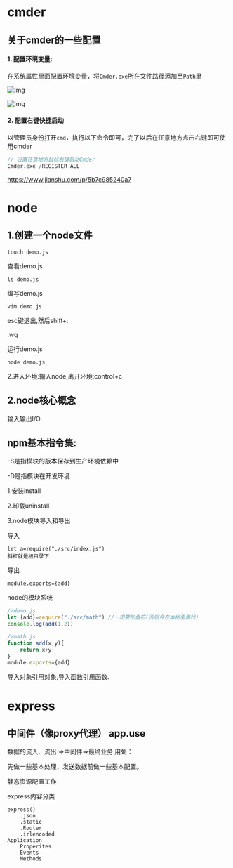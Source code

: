 # cmder

## 关于cmder的一些配置

#### 1. 配置环境变量:

在系统属性里面配置环境变量，将`Cmder.exe`所在文件路径添加至`Path`里

![img](https:////upload-images.jianshu.io/upload_images/13479263-87db9162416bf29b.png?imageMogr2/auto-orient/strip|imageView2/2/w/418/format/webp)



![img](https:////upload-images.jianshu.io/upload_images/13479263-e2f1e706bf445886.png?imageMogr2/auto-orient/strip|imageView2/2/w/390/format/webp)



#### 2. 配置右键快捷启动

以管理员身份打开`cmd`，执行以下命令即可，完了以后在任意地方点击右键即可使用cmder

```cpp
// 设置任意地方鼠标右键启动Cmder
Cmder.exe /REGISTER ALL
```

https://www.jianshu.com/p/5b7c985240a7



# node

## 1.创建一个node文件

```
touch demo.js
```

查看demo.js

```
ls demo.js
```

编写demo.js

```
vim demo.js
```

esc键退出,然后shift+:

:wq

运行demo.js

```
node demo.js
```

2.进入环境:输入node,离开环境:control+c

## 2.node核心概念

输入输出I/O

## npm基本指令集:

-S是指模块的版本保存到生产环境依赖中

-D是指模块在开发环境



1.安装install

2.卸载uninstall



3.node模块导入和导出

导入

```
let a=require("./src/index.js")
斜杠就是根目录下
```

导出

```
module.exports={add}
```

node的模块系统

```js
//demo.js
let {add}=require("./src/math")	//一定要加盘符(否则会在本地里面找)
console.log(add(1,2))

//math.js
function add(x,y){
    return x+y;
}
module.exports={add}
```

导入对象引用对象,导入函数引用函数.

# 

# express

## 中间件（像proxy代理） app.use

数据的流入、流出 =>中间件=>最终业务
用处：

先做一些基本处理，发送数据前做一些基本配置。

静态资源配置工作

express内容分类

```
express()
	.json
	.static
	.Router
	.irlencoded
Application
	Properites
	Events
	Methods
	
```

